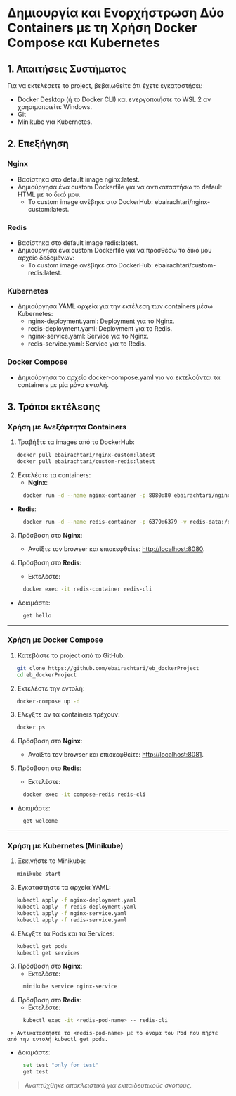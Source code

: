 # Δημιουργία και Ενορχήστρωση Δύο Containers με τη Χρήση Docker Compose και Kubernetes

## 1. Απαιτήσεις Συστήματος
Για να εκτελέσετε το project, βεβαιωθείτε ότι έχετε εγκαταστήσει:
- Docker Desktop (ή το Docker CLI) και ενεργοποιήστε το WSL 2 αν χρησιμοποιείτε Windows. 
- Git
- Minikube για Kubernetes.

## 2. Επεξήγηση
### **Nginx**
- Βασίστηκα στο default image nginx:latest.
- Δημιούργησα ένα custom Dockerfile για να αντικαταστήσω το default HTML με το δικό μου.
  - Το custom image ανέβηκε στο DockerHub: ebairachtari/nginx-custom:latest.

### **Redis**
- Βασίστηκα στο default image redis:latest.
- Δημιούργησα ένα custom Dockerfile για να προσθέσω το δικό μου αρχείο δεδομένων:
  - Το custom image ανέβηκε στο DockerHub: ebairachtari/custom-redis:latest.

### **Kubernetes**
- Δημιούργησα YAML αρχεία για την εκτέλεση των containers μέσω Kubernetes:
  - nginx-deployment.yaml: Deployment για το Nginx.
  - redis-deployment.yaml: Deployment για το Redis.
  - nginx-service.yaml: Service για το Nginx.
  - redis-service.yaml: Service για το Redis.

### **Docker Compose**
- Δημιούργησα το αρχείο docker-compose.yaml για να εκτελούνται τα containers με μία μόνο εντολή.

## 3. Τρόποι εκτέλεσης

### **Χρήση με Ανεξάρτητα Containers**
1. Τραβήξτε τα images από το DockerHub:
   
```bash
   docker pull ebairachtari/nginx-custom:latest
   docker pull ebairachtari/custom-redis:latest
```

2. Εκτελέστε τα containers:
   - **Nginx**:
     
```bash
     docker run -d --name nginx-container -p 8080:80 ebairachtari/nginx-custom:latest
```

   - **Redis**:
     
```bash
     docker run -d --name redis-container -p 6379:6379 -v redis-data:/data ebairachtari/custom-redis:latest
```

3. Πρόσβαση στο **Nginx**:
   - Ανοίξτε τον browser και επισκεφθείτε: [http://localhost:8080](http://localhost:8080).

4. Πρόσβαση στο **Redis**:
   - Εκτελέστε:
     
```bash
     docker exec -it redis-container redis-cli
```

   - Δοκιμάστε:
     
```bash
     get hello
```

  ---

### **Χρήση με Docker Compose**
1. Κατεβάστε το project από το GitHub:
   
```bash
   git clone https://github.com/ebairachtari/eb_dockerProject
   cd eb_dockerProject
```

2. Εκτελέστε την εντολή:
   
```bash
   docker-compose up -d
```

3. Ελέγξτε αν τα containers τρέχουν:
   
```bash
   docker ps
```

4. Πρόσβαση στο **Nginx**:
   - Ανοίξτε τον browser και επισκεφθείτε: [http://localhost:8081](http://localhost:8081).

5. Πρόσβαση στο **Redis**:
   - Εκτελέστε:
     
```bash
     docker exec -it compose-redis redis-cli
```
   - Δοκιμάστε:
     
```bash
     get welcome
```
     
  ---

### **Χρήση με Kubernetes (Minikube)**
1. Ξεκινήστε το Minikube:
   
```bash
   minikube start
```

3. Εγκαταστήστε τα αρχεία YAML:
   
```bash
   kubectl apply -f nginx-deployment.yaml
   kubectl apply -f redis-deployment.yaml
   kubectl apply -f nginx-service.yaml
   kubectl apply -f redis-service.yaml
```

4. Ελέγξτε τα Pods και τα Services:
   
```bash
   kubectl get pods
   kubectl get services
```

3. Πρόσβαση στο **Nginx**:
   - Εκτελέστε:
     
```bash
     minikube service nginx-service
```

4. Πρόσβαση στο **Redis**:
   - Εκτελέστε:
     
```bash
     kubectl exec -it <redis-pod-name> -- redis-cli
```
     > Αντικαταστήστε το <redis-pod-name> με το όνομα του Pod που πήρτε από την εντολή kubectl get pods.
   - Δοκιμάστε:
     
```bash
     set test "only for test"
     get test
```



>*Αναπτύχθηκε αποκλειστικά για εκπαιδευτικούς σκοπούς.*
